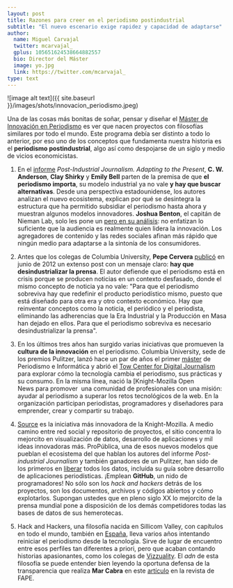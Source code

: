 ```yaml
---
layout: post
title: Razones para creer en el periodismo postindustrial
subtitle: "El nuevo escenario exige rapidez y capacidad de adaptarse"  
author:
  name: Miguel Carvajal
  twitter: mcarvajal_
  gplus: 105651624538664882557 
  bio: Director del Máster
  image: yo.jpg
  link: https://twitter.com/mcarvajal_
type: text
---
```

![image alt text]({{ site.baseurl }}/images/shots/innovacion_periodismo.jpeg)

Una de las cosas más bonitas de soñar, pensar y diseñar el [Máster de Innovación en Periodismo](http://mipumh.es/ "MIP") es ver que nacen proyectos con filosofías similares por todo el mundo. Este programa debía ser distinto a todo lo anterior, por eso uno de los conceptos que fundamenta nuestra historia es el **periodismo postindustrial**, algo así como despojarse de un siglo y medio de vicios economicistas.

1. En el [informe](http://bit.ly/XEMUI2 "Post Industrial Journalism: Adapting to the Present") _Post-Industrial Journalism. Adapting to the Present_, **C. W. Anderson**, **Clay Shirky** y **Emily Bell** parten de la premisa de que **el periodismo importa**, su modelo industrial ya no vale **y hay que buscar alternativas**. Desde una perspectiva estadounidense, los autores analizan el nuevo ecosistema, explican por qué se desintegra la estructura que ha permitido subsidiar el periodismo hasta ahora y muestran algunos modelos innovadores. **Joshua Benton**, el capitán de Nieman Lab, solo les pone un [pero en su análisis](http://www.niemanlab.org/2012/11/post-industrial-journalism-a-new-columbia-report-examines-the-disrupted-news-universe/): no enfatizan lo suficiente que la audiencia es realmente quien lidera la innovación. Los agregadores de contenido y las redes sociales afinan más rápido que ningún medio para adaptarse a la sintonía de los consumidores.

2. Antes que los colegas de Columbia University, **Pepe Cervera** [publicó](http://bit.ly/XEMUI2 "Desindustrializar la prensa") en junio de 2012 un extenso post con un mensaje claro: **hay que desindustrializar la prensa**. El autor defiende que el periodismo está en crisis porque se producen noticias en un contexto desfasado, donde el mismo concepto de noticia ya no vale: "Para que el periodismo sobreviva hay que redefinir el producto periodístico mismo, puesto que está diseñado para otra era y otro contexto económico. Hay que reinventar conceptos como la noticia, el periódico y el periodista, eliminando las adherencias que la Era Industrial y la Producción en Masa han dejado en ellos. Para que el periodismo sobreviva es necesario desindustrializar la prensa".

3. En los últimos tres años han surgido varias iniciativas que promueven la **cultura de la innovación** en el periodismo. Columbia University, sede de los premios Pulitzer, lanzó hace un par de años el primer [máster](https://journalism.columbia.edu/journalism-computer-science "Dual Degree: Journalism and Computer Science") de Periodismo e Informática y abrió el [Tow Center for Digital Journalism](http://towcenter.org/ "Tow Center") para explorar cómo la tecnología cambia el periodismo, sus prácticas y su consumo. En la misma línea, nació la [Knight-Mozilla Open News para promover  una comunidad de profesionales con una misión: ayudar al periodismo a superar los retos tecnológicos de la web. En la organización participan periodistas, programadores y diseñadores para emprender, crear y compartir su trabajo.

4. [Source](https://opennews.org/) es la iniciativa más innovadora de la Knight-Mozilla. A medio camino entre red social y repositorio de proyectos, el sitio concentra lo mejorcito en visualización de datos, desarrollo de aplicaciones y mil ideas innovadoras más. ProPública, una de esos nuevos modelos que pueblan el ecosistema del que hablan los autores del informe _Post-industrial Journalism_ y también ganadores de un Pulitzer, han sido de los primeros en [liberar](https://github.com/propublica/guides/ "ProPublica") todos los datos, incluída su guía sobre desarrollo de aplicaciones periodísticas. ¡Emplean **GitHub**, un nido de programadores! No sólo son los _hack and hackers_ detrás de los proyectos, son los documentos, archivos y códigos abiertos y cómo explotarlos. Supongan ustedes que en pleno siglo XX lo mejorcito de la prensa mundial pone a disposición de los demás competidores todas las bases de datos de sus hemerotecas.

5. Hack and Hackers, una filosofía nacida en Sillicom Valley, con capítulos en todo el mundo, también en [España](https://twitter.com/hackshackersmad "Rebooting Journalism"), lleva varios años intentando reiniciar el periodismo desde la tecnología. Sirve de lugar de encuentro entre esos perfiles tan diferentes a priori, pero que acaban contando historias apasionantes, como los colegas de [Vizzuality](http://vizzuality.com/ "Vizzuality"). El _adn_ de esta filosofía se puede entender bien leyendo la oportuna defensa de la transparencia que realiza **Mar Cabra** en este [artículo](http://transparencia.gob.es/transparencia/transparencia_Home/index/MasSobreTransparencia/Ley-de-Transparencia.html "Un cambio para el periodismo:  la ley de transparencia") en la revista de FAPE.
